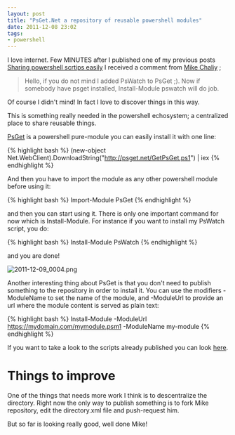 ```yaml
---
layout: post
title: "PsGet.Net a repository of reusable powershell modules"
date: 2011-12-08 23:02
tags: 
- powershell
---
```


I love internet. Few MINUTES after I published one of my previous posts [Sharing powershell scrtips easily](/2011/11/24/sharing-powershell-modules-easily/) I received a comment from [Mike Chaliy](http://twitter.com/#!/chaliy) ;

> Hello, if you do not mind I added PsWatch to PsGet ;). Now if somebody have psget installed, Install-Module pswatch will do job.

Of course I didn't mind! In fact I love to discover things in this way. 

This is something really needed in the powershell echosystem; a centralized place to share reusable things.

[PsGet](http://psget.net/) is a powershell pure-module you can easily install it with one line:

{% highlight bash %}
(new-object Net.WebClient).DownloadString("http://psget.net/GetPsGet.ps1") | iex
{% endhighlight %}

And then you have to import the module as any other powershell module before using it:

{% highlight bash %}
Import-Module PsGet
{% endhighlight %}

and then you can start using it. There is only one important command for now which is Install-Module. For instance if you want to install my PsWatch script, you do:

{% highlight bash %}
Install-Module PsWatch
{% endhighlight %}

and you are done!

![2011-12-09_0004.png](https://s3.amazonaws.com/joseoncode.com/img/2011-12-09_0004.png)

Another interesting thing about PsGet is that you don't need to publish something to the repository in order to install it. You can use the modifiers -ModuleName to set the name of the module, and -ModuleUrl to provide an url where the module content is served as plain text:

{% highlight bash %}
Install-Module -ModuleUrl https://mydomain.com/mymodule.psm1 -ModuleName my-module
{% endhighlight %}

If you want to take a look to the scripts already published you can look [here](http://psget.net/directory/).

Things to improve
=================

One of the things that needs more work I think is to descentralize the directory. Right now the only way to publish something is to fork Mike repository, edit the directory.xml file and push-request him. 

But so far is looking really good, well done Mike!